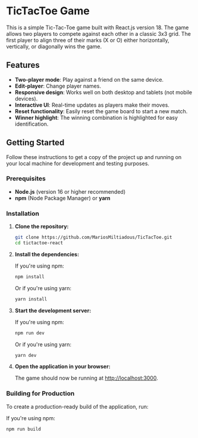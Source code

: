 # TicTacToe Game
This is a simple Tic-Tac-Toe game built with React.js version 18. The game allows two players to compete against each other in a classic 3x3 grid. The first player to align three of their marks (X or O) either horizontally, vertically, or diagonally wins the game.

## Features

- **Two-player mode**: Play against a friend on the same device.
- **Edit-player**: Change player names.
- **Responsive design**: Works well on both desktop and tablets (not mobile devices).
- **Interactive UI**: Real-time updates as players make their moves.
- **Reset functionality**: Easily reset the game board to start a new match.
- **Winner highlight**: The winning combination is highlighted for easy identification.

## Getting Started

Follow these instructions to get a copy of the project up and running on your local machine for development and testing purposes.

### Prerequisites

- **Node.js** (version 16 or higher recommended)
- **npm** (Node Package Manager) or **yarn**

### Installation

1. **Clone the repository:**

    ```bash
    git clone https://github.com/MariosMiltiadous/TicTacToe.git
    cd tictactoe-react
    ```

2. **Install the dependencies:**

    If you're using npm:

    ```bash
    npm install
    ```

    Or if you're using yarn:

    ```bash
    yarn install
    ```

3. **Start the development server:**

    If you're using npm:

    ```bash
    npm run dev
    ```

    Or if you're using yarn:

    ```bash
    yarn dev
    ```

4. **Open the application in your browser:**

    The game should now be running at [http://localhost:3000](http://localhost:3000).

### Building for Production

To create a production-ready build of the application, run:

If you're using npm:

```bash
npm run build